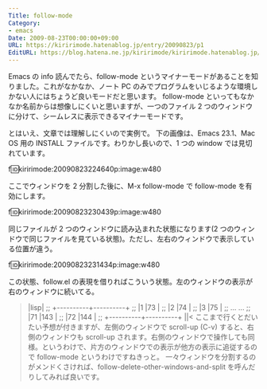 ```yaml
---
Title: follow-mode
Category:
- emacs
Date: 2009-08-23T00:00:00+09:00
URL: https://kiririmode.hatenablog.jp/entry/20090823/p1
EditURL: https://blog.hatena.ne.jp/kiririmode/kiririmode.hatenablog.jp/atom/entry/8454420450078212685
---
```



Emacs の info 読んでたら、follow-mode というマイナーモードがあることを知りました。これがなかなか、ノート PC のみでプログラムをいじるような環境しかない人にはちょうど良いモードだと思います。
follow-mode といってもなかなか名前からは想像しにくいと思いますが、一つのファイル 2 つのウィンドウに分けて、シームレスに表示できるマイナーモードです。

とはいえ、文章では理解しにくいので実例で。
下の画像は、Emacs 23.1、Mac OS 用の INSTALL ファイルです。わりかし長いので、1 つの window では見切れています。

f:id:kiririmode:20090823224640p:image:w480

ここでウィンドウを 2 分割した後に、M-x follow-mode で follow-mode を有効にします。

f:id:kiririmode:20090823230439p:image:w480

同じファイルが 2 つのウィンドウに読み込まれた状態になります(2 つのウィンドウで同じファイルを見ている状態)。ただし、左右のウィンドウで表示している位置が違う。

f:id:kiririmode:20090823231434p:image:w480

この状態、follow.el の表現を借りればこういう状態。左のウィンドウの表示が右のウィンドウに続いてる。
>|lisp|
;;		    +----------+----------+
;;		    |1         |73        |
;;		    |2         |74        |
;;		    |3         |75        |
;;		         ...        ...
;;		    |71        |143       |
;;		    |72        |144       |
;;		    +----------+----------+
||<
ここまで行くとだいたい予想が付きますが、左側のウィンドウで scroll-up (C-v) すると、右側のウィンドウも scroll-up されます。右側のウィンドウで操作しても同様。というわけで、片方のウィンドウでの表示が他方の表示に追従するので follow-mode というわけですねきっと。
一々ウィンドウを分割するのがメンドくさければ、follow-delete-other-windows-and-split を呼んだりしてみれば良いです。
